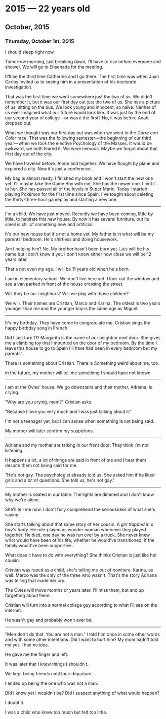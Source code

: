 # 2015 — 22 years old
## October, 2015
### Thursday, October 1st, 2015
I should sleep right now.

Tomorrow morning, just breaking dawn,
I'll have to rise before everyone and shower.
We will go to Ensenada for the meeting.

It'll be the third time Catherine and I go there.
The first time was when Juan Carlos invited us to seeing him in a presentation
of his doctorate investigation.

That was the first time we went somewhere just the two of us.
We didn't remember it, but it was our first day out just the two of us.
She has a picture of us, sitting on the bus.
We look young and innocent, so naïve.
Neither of us ever imagined what our future would look like.
It was just by the end of our second year of college—or was it the first?
No, it was before Anahi dropped out.

What we thought was our first day out was when we went to the _Corre con Color_ race.
That was the following semester—the beginning of our third year—when we took
the elective Psychology of the Masses.
It would be awkward, we both feared it.
We were nervous.
Maybe we forgot about that first day out of the city.

We have traveled before.
Alone and together.
We have flought by plane and explored a city.
Now it's just a conference.

My bag is almost ready.
I finished my book and I won't start the new one yet.
I'll maybe take the Game Boy with me.
She has the newer one.
I lent it to her.
She has passed all of the levels in Super Mario.
Today I started playing Pokémon for the first time since Spain.
I've tought about deleting the thirty-three-hour gameplay and starting a new
one.

---

I'm a child.
We have just moved.
Recently we have been coming, little by little, to habitate this new house.
By now it has several furniture,
but its smell is still of something new and artificial.

It's our new house but it's not a home yet.
My father is in what will be my parents' bedroom.
He's shirtless and doing housework.

Am I helping him? No.
My brother hasn't been born yet.
Luis will be his name but I don't know it yet.
I don't know either how close we will be 12 years later.

That's not even my age.
I will be 11 years old when he's born.

I am in elementary school.
We don't live here yet.
I look out the window and see a van parked
in front of the house crossing the street.

Will they be our neighbors?
Will we play with those children?

We will.
Their names are Cristian, Marco and Karina.
The oldest is two years younger than me and the younger boy is the same age
as Miguel.

---

It's my birthday.
They have come to congratulate me.
Cristian sings the happy birthday song in French.

Did I just turn 11?
Margarita is the name of our neighbor next door.
She gives me a climbing toy that I mounted on the door of my bedroom.
By the time I leave this house to go to Spain
I'll have had been in every bedroom but my parents'.

There is something about Cristian.
There is Something weird about me, too.

In the future, my mother will tell me something I should have not known.

---

I am at the Ovies' house.
We go downstairs and their mother, Adriana, is crying.

"Why are you crying, mom?" Cristian asks.

"Because I love you very much and I was just talking about it."

I'm not a teenager yet, but I can sense when something is not being said.

My mother will later confirm my suspicions.

---

Adriana and my mother are talking in our front door.
They think I'm not listening.

It happens a lot, a lot of things are said in front of me and I hear them
despite them not being said for me.

"He's not gay.
The psychologist already told us.
She asked him if he liked girls and a lot of questions.
She told us, he's not gay."

---

My mother is seated in our table.
The lights are dimmed and I don't know why we're alone.

She'll tell me now.
I don't fully comprehend the seriousness of what she's saying.

She starts talking about that same story of her cousin.
A _girl trapped in a boy's body_.
He role-played as wonder-woman whenever they played together.
He died, one day he was run over by a truck.
She never knew what would have been of his life;
whether he would've transitioned;
if the family would've been supportive.

What does it have to do with everything?
She thinks Cristian is just like her cousin.

Cristian was raped as a child, she's telling me out of nowhere.
Karina, as well.
Marco was the only of the three who wasn't.
That's the story Adriana was telling that made her cry.

The Ovies will move months or years later.
I'll miss them, but end up forgetting about them.

Cristian will turn into a normal college guy according to what I'll see on
the internet.

He wasn't gay and probably won't ever be.

---

"Men don't do that. You are not a man."
I told him once in some other words and with some other intentions.
Did I want to hurt him? My mom hadn't told me yet. I had no idea.

He gave me the finger and left.

It was later that I knew things I shouldn't.

We kept being friends until their departure.

I ended up being the one who was not a man.

Did I know yet I wouldn't be?
Did I suspect anything of what would happen?

I doubt it.

I was a child who knew too much but felt too little.

